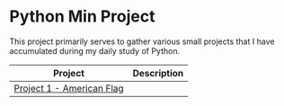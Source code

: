 # Python Min Project

This project primarily serves to gather various small projects that I have accumulated during my daily study of Python.


| Project                          | Description |
|----------------------------------|-------------|
| [Project 1 - American Flag](https://github.com/sunyufei92/Python-Min-Project/tree/main/Project%201%20-%20American%20Flag) |  |
